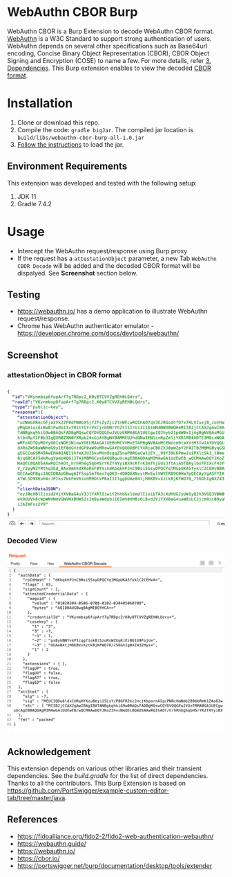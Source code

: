 # WebAuthn CBOR Burp
WebAuthn CBOR is a Burp Extension to decode WebAuthn CBOR format. [WebAuthn](https://www.w3.org/TR/webauthn-2/) is a W3C Standard to support strong authentication of users. WebAuthn depends on several other specifications such as Base64url encoding, Concise Binary Object Representation (CBOR), CBOR Object Signing and Encryption (COSE) to name a few. For more details, refer [3. Dependencies](https://www.w3.org/TR/webauthn-2/#sctn-dependencies). This Burp extension enables to view the decoded [CBOR format](https://www.rfc-editor.org/info/rfc8949).

# Installation
1. Clone or download this repo.
2. Compile the code: `gradle bigJar`. The compiled jar location is `build/libs/webauthn-cbor-burp-all-1.0.jar`
3. [Follow the instructions](https://portswigger.net/burp/documentation/desktop/tools/extender#installing-an-extension-from-a-file) to load the jar.

## Environment Requirements
This extension was developed and tested with the following setup:
1. JDK 11
2. Gradle 7.4.2

# Usage
* Intercept the WebAuthn request/response using Burp proxy
* If the request has a `attestationObject` parameter, a new Tab `WebAuthn CBOR Decode` will be added and the decoded CBOR format will be dispalyed. See **Screenshot** section below.

## Testing
* https://webauthn.io/ has a demo application to illustrate WebAuthn request/response.
* Chrome has WebAuthn authenticator emulator - https://developer.chrome.com/docs/devtools/webauthn/ 

## Screenshot
### attestationObject in CBOR format
![](images/webauthn-cbor-data.png)

### Decoded View
![](images/webauthn-cbor-decode.png)

## Acknowledgement
This extension depends on various other libraries and their transient dependencies. See the *build.gradle* for the list of direct dependencies. Thanks to all the contributors. This Burp Extension is based on https://github.com/PortSwigger/example-custom-editor-tab/tree/master/java. 

## References
* https://fidoalliance.org/fido2-2/fido2-web-authentication-webauthn/
* https://webauthn.guide/
* https://webauthn.io/
* https://cbor.io/
* https://portswigger.net/burp/documentation/desktop/tools/extender